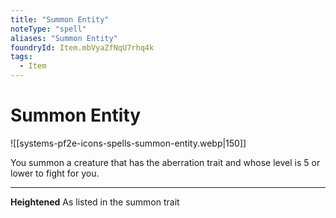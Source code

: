 ```yaml
---
title: "Summon Entity"
noteType: "spell"
aliases: "Summon Entity"
foundryId: Item.mbVyaZfNqU7rhq4k
tags:
  - Item
---
```


# Summon Entity
![[systems-pf2e-icons-spells-summon-entity.webp|150]]

You summon a creature that has the aberration trait and whose level is 5 or lower to fight for you.

* * *

**Heightened** As listed in the summon trait

